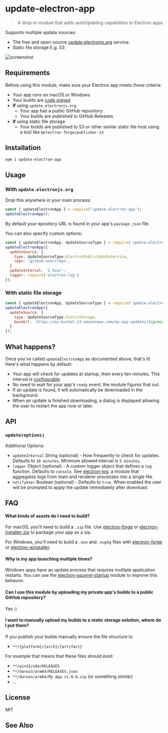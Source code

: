 # update-electron-app

> A drop-in module that adds autoUpdating capabilities to Electron apps

Supports multiple update sources:
* The free and open-source [update.electronjs.org](https://update.electronjs.org) service.
* Static file storage E.g. S3

![screenshot](screenshot.png)

## Requirements

Before using this module, make sure your Electron app meets these criteria:

- Your app runs on macOS or Windows
- Your builds are [code signed]
- **If** using `update.electronjs.org`
  - Your app has a public GitHub repository
  - Your builds are published to GitHub Releases
- **If** using static file storage
  - Your builds are published to S3 or other similar static file host using a tool like `@electron-forge/publisher-s3`

## Installation

```sh
npm i update-electron-app
```

## Usage

### With `update.electronjs.org`

Drop this anywhere in your main process:

```js
const { updateElectronApp } = require('update-electron-app');
updateElectronApp();
```

By default your epository URL is found in your app's `package.json` file.

You can also specify custom options:

```js
const { updateElectronApp, UpdateSourceType } = require('update-electron-app');
updateElectronApp({
  updateSource: {
    type: UpdateSourceType.ElectronPublicUpdateService,
    repo: 'github-user/repo',
  }
  updateInterval: '1 hour',
  logger: require('electron-log')
});
```

### With static file storage

```js
const { updateElectronApp, UpdateSourceType } = require('update-electron-app');
updateElectronApp({
  updateSource: {
    type: UpdateSourceType.StaticStorage,
    baseUrl: `https://my-bucket.s3.amazonaws.com/my-app-updates/${process.platform}/${process.arch}`,
  }
});
```

## What happens?

Once you've called `updateElectronApp` as documented above, that's it! Here's what happens by default:

- Your app will check for updates at startup, then every ten minutes. This interval is [configurable](#API).
- No need to wait for your app's `ready` event; the module figures that out.
- If an update is found, it will automatically be downloaded in the background.
- When an update is finished downloading, a dialog is displayed allowing the user to restart the app now or later.

## API

### `update(options)`

Additional Options:

- `updateInterval` String (optional) - How frequently to check for updates. Defaults to `10 minutes`. Minimum allowed interval is `5 minutes`.
- `logger` Object (optional) - A custom logger object that defines a `log` function. Defaults to `console`. See [electron-log](https://github.com/megahertz/electron-log), a module that aggregates logs from main and renderer processes into a single file.
- `notifyUser` Boolean (optional) - Defaults to `true`.  When enabled the user will be
  prompted to apply the update immediately after download.

## FAQ

#### What kinds of assets do I need to build?

For macOS, you'll need to build a `.zip` file.
Use [electron-forge] or [electron-installer-zip] to package your app as a zip.

For Windows, you'll need to build a `.exe` and `.nupkg` files with [electron-forge] or [electron-winstaller].

#### Why is my app launching multiple times?

Windows apps have an update process that requires multiple application restarts.
You can use the [electron-squirrel-startup](https://github.com/mongodb-js/electron-squirrel-startup) module to improve this
behavior.

#### Can I use this module by uploading my private app's builds to a public GitHub repository?

Yes :)

#### I want to manually upload my builds to a static storage solution, where do I put them?

If you publish your builds manually ensure the file structure is:
* `**/{platform}/{arch}/{artifact}`

For example that means that these files should exist:
* `**/win32/x64/RELEASES`
* `**/darwin/arm64/RELEASES.json`
* `**/darwin/arm64/My App v1.0.0.zip` (or something similar)
* ...


## License

MIT

## See Also

[electron-forge]: https://github.com/electron/forge
[electron-installer-zip]: https://github.com/electron-userland/electron-installer-zip
[electron-winstaller]: https://github.com/electron/windows-installer
[code signed]: https://www.electronjs.org/docs/latest/tutorial/code-signing
